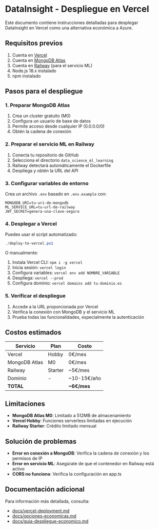 # DataInsight - Despliegue en Vercel

Este documento contiene instrucciones detalladas para desplegar DataInsight en Vercel como una alternativa económica a Azure.

## Requisitos previos

1. Cuenta en [Vercel](https://vercel.com)
2. Cuenta en [MongoDB Atlas](https://www.mongodb.com/cloud/atlas)
3. Cuenta en [Railway](https://railway.app) (para el servicio ML)
4. Node.js 18.x instalado
5. npm instalado

## Pasos para el despliegue

### 1. Preparar MongoDB Atlas

1. Crea un cluster gratuito (M0)
2. Configura un usuario de base de datos
3. Permite acceso desde cualquier IP (0.0.0.0/0)
4. Obtén la cadena de conexión

### 2. Preparar el servicio ML en Railway

1. Conecta tu repositorio de GitHub
2. Selecciona el directorio `data_science_ml_learning`
3. Railway detectará automáticamente el Dockerfile
4. Despliega y obtén la URL del API

### 3. Configurar variables de entorno

Crea un archivo `.env` basado en `.env.example` con:

```
MONGODB_URI=tu-uri-de-mongodb
ML_SERVICE_URL=tu-url-de-railway
JWT_SECRET=genera-una-clave-segura
```

### 4. Desplegar a Vercel

Puedes usar el script automatizado:

```powershell
./deploy-to-vercel.ps1
```

O manualmente:

1. Instala Vercel CLI: `npm i -g vercel`
2. Inicia sesión: `vercel login`
3. Configura variables: `vercel env add NOMBRE_VARIABLE`
4. Despliega: `vercel --prod`
5. Configura dominio: `vercel domains add tu-dominio.es`

### 5. Verificar el despliegue

1. Accede a la URL proporcionada por Vercel
2. Verifica la conexión con MongoDB y el servicio ML
3. Prueba todas las funcionalidades, especialmente la autenticación

## Costos estimados

| Servicio | Plan | Costo |
|----------|------|-------|
| Vercel | Hobby | 0€/mes |
| MongoDB Atlas | M0 | 0€/mes |
| Railway | Starter | ~5€/mes |
| Dominio | - | ~10-15€/año |
| **TOTAL** | | **~6€/mes** |

## Limitaciones

- **MongoDB Atlas M0**: Limitado a 512MB de almacenamiento
- **Vercel Hobby**: Funciones serverless limitadas en ejecución
- **Railway Starter**: Crédito limitado mensual

## Solución de problemas

- **Error en conexión a MongoDB**: Verifica la cadena de conexión y los permisos de IP
- **Error en servicio ML**: Asegúrate de que el contenedor en Railway está activo
- **CORS no funciona**: Verifica la configuración en app.ts

## Documentación adicional

Para información más detallada, consulta:
- [docs/vercel-deployment.md](docs/vercel-deployment.md)
- [docs/opciones-economicas.md](docs/opciones-economicas.md)
- [docs/guia-despliegue-economico.md](docs/guia-despliegue-economico.md)
